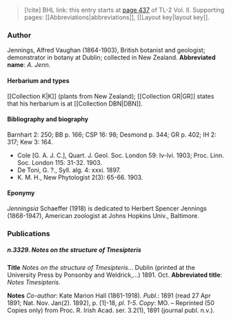 > [!cite] BHL link: this entry starts at [page 437](https://www.biodiversitylibrary.org/page/33068679) of TL-2 Vol. II.
> Supporting pages: [[Abbreviations|abbreviations]], [[Layout key|layout key]].

### Author

Jennings, Alfred Vaughan (1864-1903), British botanist and geologist; demonstrator in botany at Dublin; collected in New Zealand. 
**Abbreviated name**: *A. Jenn.*

#### Herbarium and types

[[Collection K|K]] (plants from New Zealand); [[Collection GR|GR]] states that his herbarium is at [[Collection DBN|DBN]].

#### Bibliography and biography

Barnhart 2: 250; BB p. 166; CSP 16: 98; Desmond p. 344; GR p. 402; IH 2: 317; Kew 3: 164.
- Cole \[G. A. J. C.\], Quart. J. Geol. Soc. London 59: lv-lvi. 1903; Proc. Linn. Soc. London 115: 31-32. 1903.
- De Toni, G. ?., Syll. alg. 4: xxxi. 1897.
- K. M. H., New Phytologist 2(3): 65-66. 1903.

#### Eponymy

*Jenningsia* Schaeffer (1918) is dedicated to Herbert Spencer Jennings (1868-1947), American zoologist at Johns Hopkins Univ., Baltimore.

### Publications

##### n.3329. Notes on the structure of Tmesipteris

**Title**
*Notes on the structure of Tmesipteris*... Dublin (printed at the University Press by Ponsonby and Weldrick,...) 1891. Oct.
**Abbreviated title**: *Notes Tmesipteris*.

**Notes**
*Co-author*: Kate Marion Hall (1861-1918).
*Publ*.: 1891 (read 27 Apr 1891; Nat. Nov. Jan(2). 1892), p. \[1\]-18, *pl. 1-5. Copy*: MO. – Reprinted (50 Copies only) from Proc. R. Irish Acad. ser. 3.2(1), 1891 (journal publ. n.v.).

